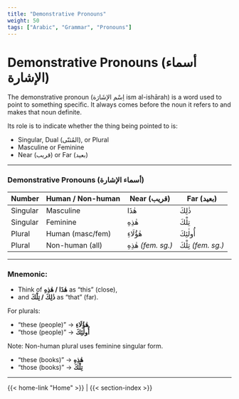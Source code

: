 ```yaml
---
title: "Demonstrative Pronouns"
weight: 50
tags: ["Arabic", "Grammar", "Pronouns"]
---
```

# Demonstrative Pronouns (أسماء الإشارة)

The demonstrative pronoun (اِسْم الإشَارَة ism al-ishārah) is a word used to point to something specific. It always comes before the noun it refers to and makes that noun definite.

Its role is to indicate whether the thing being pointed to is:
- Singular, Dual (المُثنّى), or Plural
- Masculine or Feminine
- Near (قريب) or Far (بعيد)

---
### Demonstrative Pronouns (أسماء الإشارة)

| Number   | Human / Non-human | Near (قريب)        | Far (بعيد)          |
|----------|-------------------|--------------------|---------------------|
| Singular | Masculine         | هٰذَا              | ذٰلِكَ              |
| Singular | Feminine          | هٰذِهِ             | تِلْكَ              |
| Plural   | Human (masc/fem)  | هٰؤُلَاءِ          | أُولٰئِكَ           |
| Plural   | Non-human (all)   | هٰذِهِ *(fem. sg.)* | تِلْكَ *(fem. sg.)* |

---
   
### **Mnemonic:**  
- Think of **هٰذَا / هٰذِهِ** as “this” (close), 
-  and **ذٰلِكَ / تِلْكَ** as “that” (far).

For plurals:
- “these (people)” → **هٰؤُلَاءِ**
- “those (people)” → **أُولٰئِكَ**

Note: Non-human plural uses feminine singular form.  
- “these (books)” → **هٰذِهِ**
- “those (books)” → **تِلْكَ**

---
{{< home-link "Home" >}} | {{< section-index >}}  
